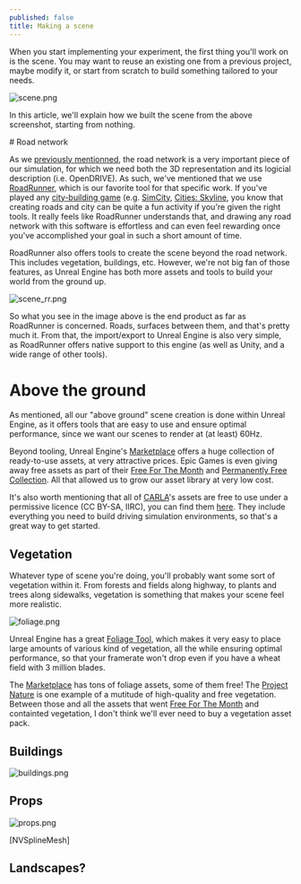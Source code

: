 ```yaml
---
published: false
title: Making a scene
---
```

When you start implementing your experiment, the first thing you'll work on is the scene. You may want to reuse an existing one from a previous project, maybe modify it, or start from scratch to build something tailored to your needs.

![scene.png]({{site.baseurl}}/images/scene.png)

In this article, we'll explain how we built the scene from the above screenshot, starting from nothing.

# Road network

As we [previously mentionned](/opendrive), the road network is a very important piece of our simulation, for which we need both the 3D representation and its logicial description (i.e. OpenDRIVE). As such, we've mentioned that we use [RoadRunner](https://www.mathworks.com/products/roadrunner.html), which is our favorite tool for that specific work. If you've played any [city-building game](https://en.wikipedia.org/wiki/City-building_game) (e.g. [SimCity](https://en.wikipedia.org/wiki/SimCity), [Cities: Skyline](https://en.wikipedia.org/wiki/Cities:_Skylines), you know that creating roads and city can be quite a fun activity if you're given the right tools. It really feels like RoadRunner understands that, and drawing any road network with this software is effortless and can even feel rewarding once you've accomplished your goal in such a short amount of time.

RoadRunner also offers tools to create the scene beyond the road network. This includes vegetation, buildings, etc. However, we're not big fan of those features, as Unreal Engine has both more assets and tools to build your world from the ground up.

![scene_rr.png]({{site.baseurl}}/images/scene_rr.png)

So what you see in the image above is the end product as far as RoadRunner is concerned. Roads, surfaces between them, and that's pretty much it. From that, the import/export to Unreal Engine is also very simple, as RoadRunner offers native support to this engine (as well as Unity, and a wide range of other tools).

# Above the ground

As mentioned, all our "above ground" scene creation is done within Unreal Engine, as it offers tools that are easy to use and ensure optimal performance, since we want our scenes to render at (at least) 60Hz.

Beyond tooling, Unreal Engine's [Marketplace] offers a huge collection of ready-to-use assets, at very attractive prices. Epic Games is even giving away free assets as part of their [Free For The Month] and [Permanently Free Collection](https://www.unrealengine.com/marketplace/en-US/assets?tag=4906). All that allowed us to grow our asset library at very low cost.

It's also worth mentioning that all of [CARLA](http://carla.org/)'s assets are free to use under a permissive licence (CC BY-SA, IIRC), you can find them [here](https://github.com/carla-simulator/carla/blob/master/Util/ContentVersions.txt). They include everything you need to build driving simulation environments, so that's a great way to get started.

## Vegetation

Whatever type of scene you're doing, you'll probably want some sort of vegetation within it. From forests and fields along highway, to plants and trees along sidewalks, vegetation is something that makes your scene feel more realistic. 

![foliage.png]({{site.baseurl}}/images/foliage.png)

Unreal Engine has a great [Foliage Tool](https://docs.unrealengine.com/en-US/BuildingWorlds/Foliage/index.html), which makes it very easy to place large amounts of various kind of vegetation, all the while ensuring optimal performance, so that your framerate won't drop even if you have a wheat field with 3 million blades.

The [Marketplace] has tons of foliage assets, some of them free! The [Project Nature](https://www.unrealengine.com/marketplace/en-US/profile/Project+Nature) is one example of a mutitude of high-quality and free vegetation. Between those and all the assets that went [Free For The Month] and containted vegetation, I don't think we'll ever need to buy a vegetation asset pack.

## Buildings

![buildings.png]({{site.baseurl}}/images/buildings.png)


## Props

![props.png]({{site.baseurl}}/images/props.png)


[NVSplineMesh]

## Landscapes?

[Marketplace]: https://www.unrealengine.com/marketplace/en-US/store
[Free For The Month]: https://www.unrealengine.com/marketplace/en-US/assets?count=20&sortBy=effectiveDate&sortDir=DESC&start=0&tag=4910
